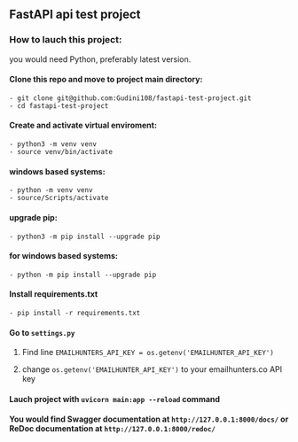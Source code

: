 ## FastAPI api test project

### How to lauch this project:

you would need Python, preferably latest version.

#### Clone this repo and move to project main directory:
    - git clone git@github.com:Gudini108/fastapi-test-project.git
    - cd fastapi-test-project

#### Create and activate virtual enviroment:
    - python3 -m venv venv
    - source venv/bin/activate

#### windows based systems:
    - python -m venv venv
    - source/Scripts/activate

#### upgrade pip:
    - python3 -m pip install --upgrade pip

#### for windows based systems:
    - python -m pip install --upgrade pip

#### Install requirements.txt
    - pip install -r requirements.txt

#### Go to `settings.py`

1. Find line `EMAILHUNTERS_API_KEY = os.getenv('EMAILHUNTER_API_KEY')`

2. change `os.getenv('EMAILHUNTER_API_KEY')` to your emailhunters.co API key

#### Lauch project with `uvicorn main:app --reload` command

#### You would find Swagger documentation at `http://127.0.0.1:8000/docs/` or ReDoc documentation at `http://127.0.0.1:8000/redoc/`

